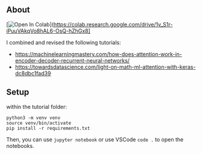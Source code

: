 ## About

[![Open In Colab](https://colab.research.google.com/assets/colab-badge.svg)](https://colab.research.google.com/drive/1v_S1r-iPuuVAkqVo8hAL6-OsQ-hZhGx8]


I combined and revised the following tutorials:
- https://machinelearningmastery.com/how-does-attention-work-in-encoder-decoder-recurrent-neural-networks/
- https://towardsdatascience.com/light-on-math-ml-attention-with-keras-dc8dbc1fad39

## Setup

within the tutorial folder:

```
python3 -m venv venv
source venv/bin/activate
pip install -r requirements.txt
```
Then, you can use `jupyter notebook` or use VSCode `code .` to open the notebooks.


